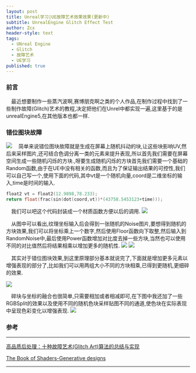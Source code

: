 ```yaml
---
layout: post
title: Unreal学习|UE故障艺术效果效果(更新中)
subtitle: UnrealEngine Glitch Effect Test
author: Zcx
header-style: text
tags:
  - UNreal Engine
  - Glitch
  - 故障艺术
  - UE学习
published: true
---
```

### 前言
&ensp;&ensp;最近想要制作一些蒸汽波啊,赛博朋克啊之类的个人作品,在制作过程中找到了一些制作故障(Glitch)艺术的教程,决定把他们在Unrel中都实现一遍,这里基于的是unrealEngine5,在其他版本也都一样.
### 错位图块故障
![]({{site.baseurl}}/img/Post/2022-09-27-UE-Glitch-Effect/PIC_1.gif)
&ensp;&ensp;简单来说错位图块故障就是生成在屏幕上随机抖动的块,让这些块影响UV,然后来采样图片,还可结合色调分离一类的元素来提升表现,所以首先我们需要在屏幕空间生成一些随机闪烁的方块.,呀要生成随机闪烁的方块首先我们需要一个基础的Random函数,由于在UE中没有相关的函数,而且为了保证输出结果的可控性,我们可以自己写一个,使用下面的代码,其中vt是一个随机向量,coord是二维坐标的输入,time是时间的输入.
````cpp
float2 vt = float2(12.9898,78.233);
return float(frac(sin(dot(coord,vt))*(43758.5453123+time)));
````
&ensp;&ensp;我们可以吧这个代码封装成一个材质函数方便以后的调用.
![]({{site.baseurl}}/img/Post/2022-09-27-UE-Glitch-Effect/PIC_2.jpg)

&ensp;&ensp;从图中可以看出,纹理坐标输入后会得到一张随机的Noise图片,要想得到随机的方块效果,我们可以将坐标乘上一个数字,然后使用Floor函数向下取整,然后输入到RandomNoise中,最后使用Power函数增加对比度去掉一些方块,当然也可以使用不同的对比值然后将结果相乘以增加更多的随机性.
![]({{site.baseurl}}/img/Post/2022-09-27-UE-Glitch-Effect/PIC_3.jpg)
![]({{site.baseurl}}/img/Post/2022-09-27-UE-Glitch-Effect/PIC_4.jpg)

&ensp;&ensp;其实对于错位图块效果,到这里原理部分基本就说完了,下面就是增加更多元素以增强表现的部分了,比如我们可以用两组大小不同的方块相乘,已得到更随机,更细碎的效果.

![]({{site.baseurl}}/img/Post/2022-09-27-UE-Glitch-Effect/PIC_5.jpg)

&ensp;&ensp;碎块与坐标的融合也很简单,只需要相加或者相减即可,在下图中我还加了一些RGBSplit的效果以及使用不同的随机色块采样贴图不同的通道,使色块在实际表现中呈现色彩变化以增强表现.
![]({{site.baseurl}}/img/Post/2022-09-27-UE-Glitch-Effect/PIC_6.jpg)

### 参考
------------------------------------------------------------------------------------------------


[高品质后处理：十种故障艺术(Glitch Art)算法的总结与实现](https://zhuanlan.zhihu.com/p/148256756)

[The Book of Shaders-Generative designs](https://thebookofshaders.com/10/)

------------------------------------------------------------------------------------------------

